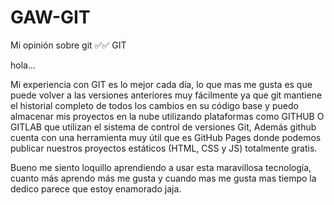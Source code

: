 # GAW-GIT
Mi opinión sobre git
✅✅ GIT

hola...

 Mi experiencia con GIT es lo mejor cada día, lo que mas me gusta es que puede volver a las versiones anteriores muy fácilmente ya que git mantiene el historial completo de todos los cambios en su código base y puedo almacenar mis proyectos en la nube utilizando plataformas como GITHUB O GITLAB que utilizan el sistema de control de versiones Git, Además  github cuenta con una herramienta muy útil que es GitHub Pages donde podemos publicar nuestros proyectos estáticos (HTML, CSS y JS) totalmente gratis. 

 Bueno me siento loquillo aprendiendo a usar esta maravillosa tecnología, cuanto más aprendo más me gusta y cuando mas me gusta mas tiempo la dedico parece que estoy enamorado jaja.